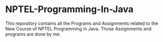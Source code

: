 # NPTEL-Programming-In-Java
This repository contains all the Programs and Assignments related to the New Course of NPTEL Programming in Java. Those Assignments and programs are done by me. 
